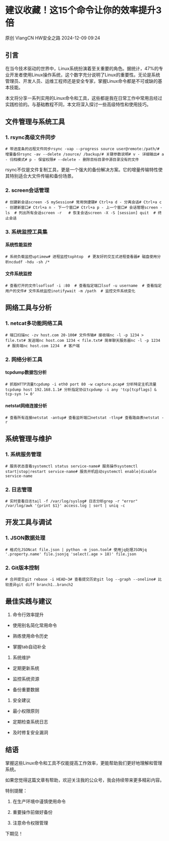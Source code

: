 #  建议收藏！这15个命令让你的效率提升3倍   
原创 VlangCN  HW安全之路   2024-12-09 09:24  
  
## 引言  
  
在当今技术驱动的世界中，Linux系统扮演着至关重要的角色。据统计，47%的专业开发者使用Linux操作系统，这个数字充分说明了Linux的重要性。无论是系统管理员、开发人员、运维工程师还是安全专家，掌握Linux命令都是不可或缺的基本技能。  
  
本文将分享一系列实用的Linux命令和工具，这些都是我在日常工作中常用且经过实践检验的。与基础教程不同，本文将深入探讨一些高级特性和使用技巧。  
## 文件管理与系统工具  
### 1. rsync高级文件同步  
```
# 带进度条的远程文件同步rsync -vap --progress source user@remote:/path/# 增量备份rsync -av --delete /source/ /backup/# 关键参数说明# v - 详细输出# a - 归档模式# p - 保留权限# --delete - 删除目标目录中源目录没有的文件
```  
  
rsync不仅是文件复制工具，更是一个强大的备份解决方案。它的增量传输特性使其特别适合大文件传输和备份场景。  
### 2. screen会话管理  
```
# 创建新会话screen -S mySession# 常用快捷键# Ctrl+a d - 分离会话# Ctrl+a c - 创建新窗口# Ctrl+a n - 下一个窗口# Ctrl+a p - 上一个窗口# 会话管理screen -ls  # 列出所有会话screen -r   # 恢复会话screen -X -S [session] quit  # 终止会话
```  
### 3. 系统监控工具集  
#### 系统性能监控  
```
# 系统负载监控uptimew# 进程监控tophtop  # 更友好的交互式进程查看器# 磁盘使用分析ncdudf -hdu -sh /*
```  
#### 文件系统监控  
```
# 查看打开的文件lsoflsof -i :80  # 查看指定端口lsof -u username  # 查看指定用户的文件# 文件系统监控inotifywait -m /path  # 监控文件系统变化
```  
## 网络工具与分析  
### 1. netcat多功能网络工具  
```
# 端口扫描nc -zv host.com 20-100# 文件传输# 接收端nc -l -p 1234 > file.txt# 发送端nc host.com 1234 < file.txt# 简单聊天服务器nc -l -p 1234  # 服务端nc host.com 1234  # 客户端
```  
### 2. 网络分析工具  
#### tcpdump数据包分析  
```
# 抓取HTTP流量tcpdump -i eth0 port 80 -w capture.pcap# 分析特定主机流量tcpdump host 192.168.1.1# 分析指定协议tcpdump -i any 'tcp[tcpflags] & tcp-syn != 0'
```  
#### netstat网络连接分析  
```
# 查看所有连接netstat -antup# 查看监听端口netstat -tlnp# 查看路由表netstat -r
```  
## 系统管理与维护  
### 1. 系统服务管理  
```
# 服务状态查看systemctl status service-name# 服务操作systemctl start|stop|restart service-name# 服务开机启动systemctl enable|disable service-name
```  
### 2. 日志管理  
```
# 实时查看日志tail -f /var/log/syslog# 日志分析grep -r "error" /var/log/awk '{print $1}' access.log | sort | uniq -c
```  
## 开发工具与调试  
### 1. JSON数据处理  
```
# 格式化JSONcat file.json | python -m json.tool# 使用jq处理JSONjq '.property.name' file.jsonjq 'select(.age > 18)' file.json
```  
### 2. Git版本控制  
```
# 合并提交git rebase -i HEAD~3# 查看提交历史git log --graph --oneline# 比较差异git diff branch1..branch2
```  
## 最佳实践与建议  
1. 命令行效率提升  
  
- 使用别名简化常用命令  
  
- 熟练使用命令历史  
  
- 掌握tab自动补全  
  
1. 系统维护  
  
- 定期更新系统  
  
- 监控系统资源  
  
- 备份重要数据  
  
1. 安全建议  
  
- 最小权限原则  
  
- 定期检查系统日志  
  
- 及时修复安全漏洞  
  
## 结语  
  
掌握这些Linux命令和工具不仅能提高工作效率，更能帮助我们更好地理解和管理系统。  
  
如果您觉得这篇文章有帮助，欢迎关注我的公众号，我会持续带来更多精彩内容。  
  
  
  
  
  
特别提醒：  
1. 在生产环境中谨慎使用命令  
  
1. 重要操作前做好备份  
  
1. 注意命令权限管理  
  
下期见！  
  
  
